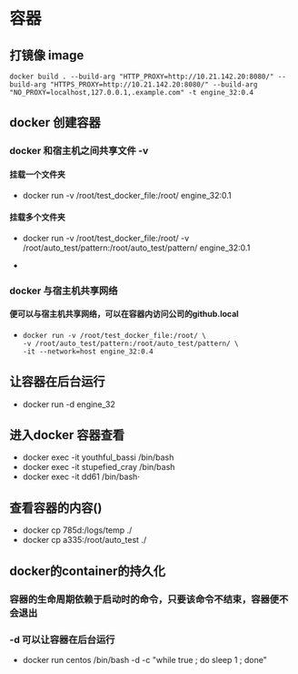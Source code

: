 # 容器

## 打镜像 image
```shell
docker build . --build-arg "HTTP_PROXY=http://10.21.142.20:8080/" --build-arg "HTTPS_PROXY=http://10.21.142.20:8080/" --build-arg "NO_PROXY=localhost,127.0.0.1,.example.com" -t engine_32:0.4
```

## docker 创建容器

### docker 和宿主机之间共享文件  -v
#### 挂载一个文件夹
+ docker run -v /root/test_docker_file:/root/ engine_32:0.1
#### 挂载多个文件夹
+ docker run -v /root/test_docker_file:/root/ -v /root/auto_test/pattern:/root/auto_test/pattern/ engine_32:0.1
+ ```shell
  
  ```
### docker 与宿主机共享网络
#### 便可以与宿主机共享网络，可以在容器内访问公司的github.local
+ ```shell
  docker run -v /root/test_docker_file:/root/ \
  -v /root/auto_test/pattern:/root/auto_test/pattern/ \
  -it --network=host engine_32:0.4
  ```
## 让容器在后台运行
+ docker run -d engine_32
## 进入docker 容器查看
+ docker exec -it youthful_bassi /bin/bash
+ docker exec -it stupefied_cray /bin/bash
+ docker exec -it dd61 /bin/bash·
  
## 查看容器的内容()
+ docker cp 785d:/logs/temp ./
+ docker cp a335:/root/auto_test ./

## docker的container的持久化
### 容器的生命周期依赖于启动时的命令，只要该命令不结束，容器便不会退出
### -d 可以让容器在后台运行
+ docker run centos /bin/bash -d -c "while true ; do sleep 1 ; done"